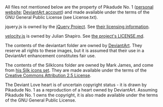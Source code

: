 All files not mentioned below are the property of Pikadude No. 1 ([personal website](http://pikadudeno1.com); [DeviantArt account](http://pikadudeno1.deviantart.com)) and made available under the terms of the GNU General Public License (see License.txt).

jquery.js is owned by the [jQuery Project](http://jquery.org). See [their licensing information](http://jquery.org/license/).

[velocity.js](http://julian.com/research/velocity/) is owned by Julian Shapiro. See [the project's LICENSE.md](https://github.com/julianshapiro/velocity/blob/master/LICENSE.md).

The contents of the deviantart folder are owned by [DeviantArt](http://www.deviantart.com). They reserve all rights to these images, but it is assumed that their use in a DeviantArt enhancement constitutes fair use.

The contents of the SilkIcons folder are owned by Mark James, and come from [his Silk icons set](http://www.famfamfam.com/lab/icons/silk/). They are made available under the terms of the [Creative Commons Attribution 2.5 License](http://creativecommons.org/licenses/by/2.5/).

The Deviant Love heart is of uncertain copyright status - it is drawn by Pikadude No. 1 as a reproduction of a heart owned by DeviantArt. Assuming Pikadude No. 1 owns the copyright, it is also made available under the terms of the GNU General Public License.